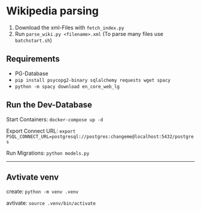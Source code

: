 # Wikipedia parsing

1. Download the xml-Files with `fetch_index.py`
2. Run `parse_wiki.py <filename>.xml`
(To parse many files use `batchstart.sh`)

## Requirements

- PG-Database
- `pip install psycopg2-binary sqlalchemy requests wget spacy`
- `python -m spacy download en_core_web_lg`

## Run the Dev-Database

Start Containers: `docker-compose up -d`

Export Connect URL: `export PSQL_CONNECT_URL=postgresql://postgres:changeme@localhost:5432/postgres`

Run Migrations: `python models.py`

___

## Avtivate venv

create: `python -m venv .venv`

avtivate: `source .venv/bin/activate`
